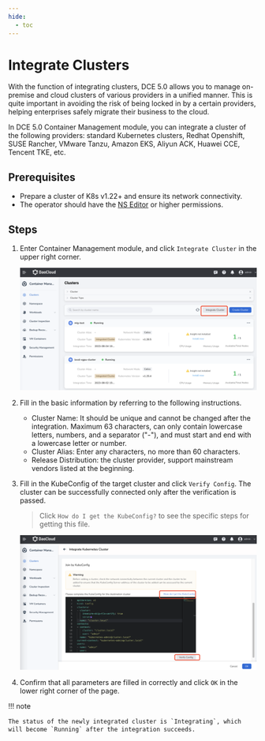 ```yaml
---
hide:
  - toc
---
```


# Integrate Clusters

With the function of integrating clusters, DCE 5.0 allows you to manage on-premise and cloud clusters of various providers in a unified manner. This is quite important in avoiding the risk of being locked in by a certain providers, helping enterprises safely migrate their business to the cloud.

In DCE 5.0 Container Management module, you can integrate a cluster of the following providers: standard Kubernetes clusters, Redhat Openshift, SUSE Rancher, VMware Tanzu, Amazon EKS, Aliyun ACK, Huawei CCE, Tencent TKE, etc.

## Prerequisites

- Prepare a cluster of K8s v1.22+ and ensure its network connectivity.
- The operator should have the [NS Editor](../permissions/permission-brief.md) or higher permissions.

## Steps

1. Enter Container Management module, and click `Integrate Cluster` in the upper right corner.

    ![screen](../../images/cluster-integrate01.png)

2. Fill in the basic information by referring to the following instructions.

    - Cluster Name: It should be unique and cannot be changed after the integration. Maximum 63 characters, can only contain lowercase letters, numbers, and a separator ("-"), and must start and end with a lowercase letter or number.
    - Cluster Alias: Enter any characters, no more than 60 characters.
    - Release Distribution: the cluster provider, support mainstream vendors listed at the beginning.

3. Fill in the KubeConfig of the target cluster and click `Verify Config`. The cluster can be successfully connected only after the verification is passed.

    > Click `How do I get the KubeConfig?` to see the specific steps for getting this file.

    ![screen](../../images/cluster-integrate03.png)

4. Confirm that all parameters are filled in correctly and click `OK` in the lower right corner of the page.

!!! note

    The status of the newly integrated cluster is `Integrating`, which will become `Running` after the integration succeeds.
